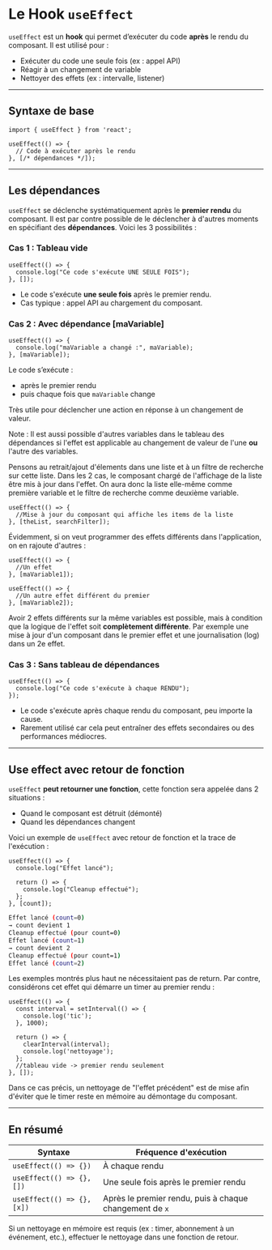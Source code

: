 # Le Hook `useEffect`

`useEffect` est un **hook** qui permet d’exécuter du code **après** le rendu du composant. Il est utilisé pour :

- Exécuter du code une seule fois (ex : appel API)
- Réagir à un changement de variable
- Nettoyer des effets (ex : intervalle, listener)

---

## Syntaxe de base

```tsx
import { useEffect } from 'react';

useEffect(() => {
  // Code à exécuter après le rendu
}, [/* dépendances */]);
```
--- 

## Les dépendances

`useEffect` se déclenche systématiquement après le **premier rendu** du composant. Il est par contre possible de le déclencher à d'autres moments en spécifiant des **dépendances**. Voici les 3 possibilités :


### Cas 1 : Tableau vide

```tsx
useEffect(() => {
  console.log("Ce code s'exécute UNE SEULE FOIS");
}, []);
```

- Le code s'exécute **une seule fois** après le premier rendu.
- Cas typique : appel API au chargement du composant.


### Cas 2 : Avec dépendance [maVariable]

```tsx
useEffect(() => {
  console.log("maVariable a changé :", maVariable);
}, [maVariable]);
```

Le code s’exécute :

- après le premier rendu
- puis chaque fois que `maVariable` change

Très utile pour déclencher une action en réponse à un changement de valeur.

Note : Il est aussi possible d'autres variables dans le tableau des dépendances si l'effet est applicable au changement de valeur de l'une **ou** l'autre des variables.

Pensons au retrait/ajout d'élements dans une liste et à un filtre de recherche sur cette liste. Dans les 2 cas, le composant chargé de l'affichage de la liste être mis à jour dans l'effet. On aura donc la liste elle-même comme première variable et le filtre de recherche comme deuxième variable.

```tsx
useEffect(() => {
  //Mise à jour du composant qui affiche les items de la liste
}, [theList, searchFilter]);
```

Évidemment, si on veut programmer des effets différents dans l'application, on en rajoute d'autres :

```tsx
useEffect(() => {
  //Un effet
}, [maVariable1]);

useEffect(() => {
  //Un autre effet différent du premier
}, [maVariable2]);
```

Avoir 2 effets différents sur la même variables est possible, mais à condition que la logique de l'effet soit **complètement différente**. Par exemple une mise à jour d'un composant dans le premier effet et une journalisation (log) dans un 2e effet.

### Cas 3 : Sans tableau de dépendances

```tsx
useEffect(() => {
  console.log("Ce code s'exécute à chaque RENDU");
});
```

- Le code s'exécute après chaque rendu du composant, peu importe la cause.
- Rarement utilisé car cela peut entraîner des effets secondaires ou des performances médiocres.

---

## Use effect avec retour de fonction

`useEffect` **peut retourner une fonction**, cette fonction sera appelée dans 2 situations :

- Quand le composant est détruit (démonté)
- Quand les dépendances changent

Voici un exemple de `useEffect` avec retour de fonction et la trace de l'exécution :

```tsx
useEffect(() => {
  console.log("Effet lancé");

  return () => {
    console.log("Cleanup effectué");
  };
}, [count]);
```

```bash
Effet lancé (count=0)
→ count devient 1
Cleanup effectué (pour count=0)
Effet lancé (count=1)
→ count devient 2
Cleanup effectué (pour count=1)
Effet lancé (count=2)
```

Les exemples montrés plus haut ne nécessitaient pas de return. Par contre, considérons cet effet qui démarre un timer au premier rendu :

```tsx
useEffect(() => {
  const interval = setInterval(() => {
    console.log('tic');
  }, 1000);

  return () => {
    clearInterval(interval);
    console.log('nettoyage');
  };
  //tableau vide -> premier rendu seulement
}, []);
```

Dans ce cas précis, un nettoyage de "l'effet précédent" est de mise afin d'éviter que le timer reste en mémoire au démontage du composant.

---

## En résumé

| Syntaxe                    | Fréquence d'exécution                                   |
| -------------------------- | ------------------------------------------------------- |
| `useEffect(() => {})`      | À chaque rendu                                          |
| `useEffect(() => {}, [])`  | Une seule fois après le premier rendu                   |
| `useEffect(() => {}, [x])` | Après le premier rendu, puis à chaque changement de `x` |

Si un nettoyage en mémoire est requis (ex : timer, abonnement à un événement, etc.), effectuer le nettoyage dans une fonction de retour.


